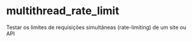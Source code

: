 # multithread_rate_limit
Testar os limites de requisições simultâneas (rate-limiting) de um site ou API
